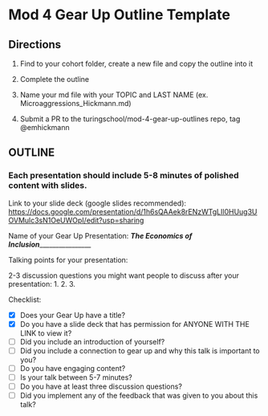 # Mod 4 Gear Up Outline Template



## Directions
  
  1) Find to your cohort folder, create a new file and copy the outline into it

  2) Complete the outline 

  3) Name your md file with your TOPIC and LAST NAME (ex.   Microaggressions_Hickmann.md)

  4)  Submit a PR to the turingschool/mod-4-gear-up-outlines repo, tag @emhickmann

## OUTLINE

### Each presentation should include 5-8 minutes of polished content with slides. 
  
  Link to your slide deck (google slides recommended): https://docs.google.com/presentation/d/1h6sQAAek8rENzWTgLIl0HUug3UOVMulc3sN1OeUWOpI/edit?usp=sharing
  
  Name of your Gear Up Presentation: ___The Economics of Inclusion___________________
  
  Talking points for your presentation:

  
  2-3 discussion questions you might want people to discuss after your presentation:
    1.
    2.
    3.
    
Checklist: 

- [x] Does your Gear Up have a title?
- [x] Do you have a slide deck that has permission for ANYONE WITH THE LINK to view it?
- [ ] Did you include an introduction of yourself?
- [ ] Did you include a connection to gear up and why this talk is important to you?
- [ ] Do you have engaging content?
- [ ] Is your talk between 5-7 minutes?
- [ ] Do you have at least three discussion questions?
- [ ] Did you implement any of the feedback that was given to you about this talk?
